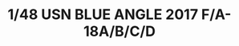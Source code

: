 ---
layout: product
title: "1/48 USN BLUE ANGLE 2017 F/A-18A/B/C/D"
price: "6200" 
desc: "Maketa"
img_path: "/assets/img/KIN48073.jpg"
brand: "N/A"
available: false
special_offer: false
new: false
soon: false
cat: "010000"
subcat: "010700"
subsubcat: "0N/A"
sifra: "KIN48073"
---